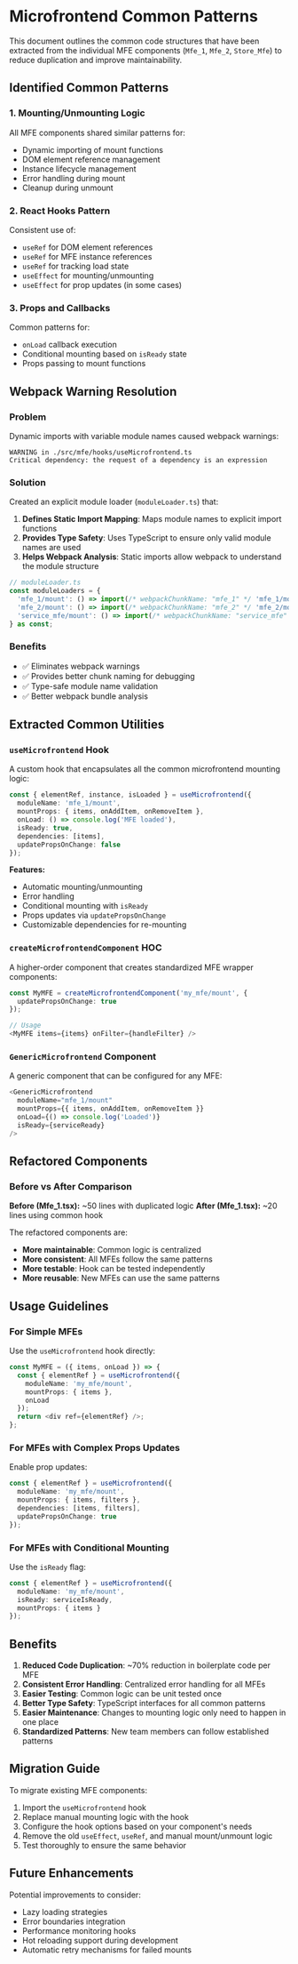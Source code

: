 # Microfrontend Common Patterns

This document outlines the common code structures that have been extracted from the individual MFE components (`Mfe_1`, `Mfe_2`, `Store_Mfe`) to reduce duplication and improve maintainability.

## Identified Common Patterns

### 1. **Mounting/Unmounting Logic**
All MFE components shared similar patterns for:
- Dynamic importing of mount functions
- DOM element reference management
- Instance lifecycle management
- Error handling during mount
- Cleanup during unmount

### 2. **React Hooks Pattern**
Consistent use of:
- `useRef` for DOM element references
- `useRef` for MFE instance references  
- `useRef` for tracking load state
- `useEffect` for mounting/unmounting
- `useEffect` for prop updates (in some cases)

### 3. **Props and Callbacks**
Common patterns for:
- `onLoad` callback execution
- Conditional mounting based on `isReady` state
- Props passing to mount functions

## Webpack Warning Resolution

### Problem
Dynamic imports with variable module names caused webpack warnings:
```
WARNING in ./src/mfe/hooks/useMicrofrontend.ts
Critical dependency: the request of a dependency is an expression
```

### Solution
Created an explicit module loader (`moduleLoader.ts`) that:

1. **Defines Static Import Mapping**: Maps module names to explicit import functions
2. **Provides Type Safety**: Uses TypeScript to ensure only valid module names are used  
3. **Helps Webpack Analysis**: Static imports allow webpack to understand the module structure

```typescript
// moduleLoader.ts
const moduleLoaders = {
  'mfe_1/mount': () => import(/* webpackChunkName: "mfe_1" */ 'mfe_1/mount'),
  'mfe_2/mount': () => import(/* webpackChunkName: "mfe_2" */ 'mfe_2/mount'),
  'service_mfe/mount': () => import(/* webpackChunkName: "service_mfe" */ 'service_mfe/mount'),
} as const;
```

### Benefits
- ✅ Eliminates webpack warnings
- ✅ Provides better chunk naming for debugging
- ✅ Type-safe module name validation
- ✅ Better webpack bundle analysis

## Extracted Common Utilities

### `useMicrofrontend` Hook

A custom hook that encapsulates all the common microfrontend mounting logic:

```typescript
const { elementRef, instance, isLoaded } = useMicrofrontend({
  moduleName: 'mfe_1/mount',
  mountProps: { items, onAddItem, onRemoveItem },
  onLoad: () => console.log('MFE loaded'),
  isReady: true,
  dependencies: [items],
  updatePropsOnChange: false
});
```

**Features:**
- Automatic mounting/unmounting
- Error handling
- Conditional mounting with `isReady`
- Props updates via `updatePropsOnChange`
- Customizable dependencies for re-mounting

### `createMicrofrontendComponent` HOC

A higher-order component that creates standardized MFE wrapper components:

```typescript
const MyMFE = createMicrofrontendComponent('my_mfe/mount', {
  updatePropsOnChange: true
});

// Usage
<MyMFE items={items} onFilter={handleFilter} />
```

### `GenericMicrofrontend` Component

A generic component that can be configured for any MFE:

```typescript
<GenericMicrofrontend
  moduleName="mfe_1/mount"
  mountProps={{ items, onAddItem, onRemoveItem }}
  onLoad={() => console.log('Loaded')}
  isReady={serviceReady}
/>
```

## Refactored Components

### Before vs After Comparison

**Before (Mfe_1.tsx):** ~50 lines with duplicated logic
**After (Mfe_1.tsx):** ~20 lines using common hook

The refactored components are:
- **More maintainable**: Common logic is centralized
- **More consistent**: All MFEs follow the same patterns
- **More testable**: Hook can be tested independently
- **More reusable**: New MFEs can use the same patterns

## Usage Guidelines

### For Simple MFEs
Use the `useMicrofrontend` hook directly:

```typescript
const MyMFE = ({ items, onLoad }) => {
  const { elementRef } = useMicrofrontend({
    moduleName: 'my_mfe/mount',
    mountProps: { items },
    onLoad
  });
  return <div ref={elementRef} />;
};
```

### For MFEs with Complex Props Updates
Enable prop updates:

```typescript
const { elementRef } = useMicrofrontend({
  moduleName: 'my_mfe/mount',
  mountProps: { items, filters },
  dependencies: [items, filters],
  updatePropsOnChange: true
});
```

### For MFEs with Conditional Mounting
Use the `isReady` flag:

```typescript
const { elementRef } = useMicrofrontend({
  moduleName: 'my_mfe/mount',
  isReady: serviceIsReady,
  mountProps: { items }
});
```

## Benefits

1. **Reduced Code Duplication**: ~70% reduction in boilerplate code per MFE
2. **Consistent Error Handling**: Centralized error handling for all MFEs
3. **Easier Testing**: Common logic can be unit tested once
4. **Better Type Safety**: TypeScript interfaces for all common patterns
5. **Easier Maintenance**: Changes to mounting logic only need to happen in one place
6. **Standardized Patterns**: New team members can follow established patterns

## Migration Guide

To migrate existing MFE components:

1. Import the `useMicrofrontend` hook
2. Replace manual mounting logic with the hook
3. Configure the hook options based on your component's needs
4. Remove the old `useEffect`, `useRef`, and manual mount/unmount logic
5. Test thoroughly to ensure the same behavior

## Future Enhancements

Potential improvements to consider:
- Lazy loading strategies
- Error boundaries integration
- Performance monitoring hooks
- Hot reloading support during development
- Automatic retry mechanisms for failed mounts
